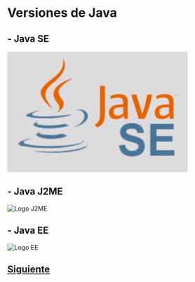 # Versiones de Java

## - Java SE

![Logo SE](Imagenes/JAVASE.PNG)

## - Java J2ME
![Logo J2ME](https://erickcion.files.wordpress.com/2010/08/logo_j2me.png)

## - Java EE

![Logo EE](https://sdtimes.com/wp-content/uploads/2017/08/javaee1.png)

## [Siguiente](page3.md)

